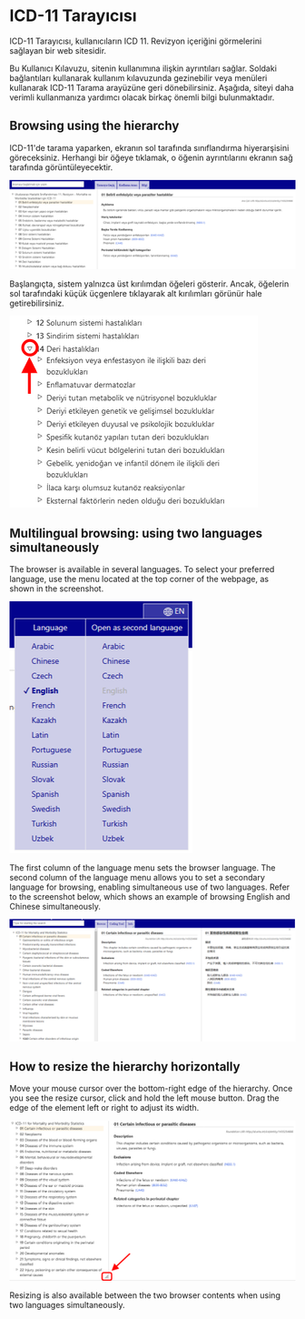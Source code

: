 ﻿# ICD-11 Tarayıcısı

ICD-11 Tarayıcısı, kullanıcıların ICD 11. Revizyon içeriğini görmelerini sağlayan bir web sitesidir.

Bu Kullanıcı Kılavuzu, sitenin kullanımına ilişkin ayrıntıları sağlar. Soldaki bağlantıları kullanarak kullanım kılavuzunda gezinebilir veya menüleri kullanarak ICD-11 Tarama arayüzüne geri dönebilirsiniz. Aşağıda, siteyi daha verimli kullanmanıza yardımcı olacak birkaç önemli bilgi bulunmaktadır.  


## Browsing using the hierarchy

ICD-11'de tarama yaparken, ekranın sol tarafında sınıflandırma hiyerarşisini göreceksiniz. Herhangi bir öğeye tıklamak, o öğenin ayrıntılarını ekranın sağ tarafında görüntüleyecektir.

![screenshot of the hierarchy and entity displayed](img/hierarchy.png "Hierarchy and entity displayed")

Başlangıçta, sistem yalnızca üst kırılımdan öğeleri gösterir. Ancak, öğelerin sol tarafındaki küçük üçgenlere tıklayarak alt kırılımları görünür hale getirebilirsiniz. 

![screenshot of the hierarchy expanded](img/hierarchy-expanded.png "Hierarchy expanded")


## Multilingual browsing: using two languages simultaneously

The browser is available in several languages. To select your preferred language, use the menu located at the top corner of the webpage, as shown in the screenshot.

![screenshot of the multilingual menu](img/multilingual.png "Multilingual menu")

The first column of the language menu sets the browser language. The second column of the language menu allows you to set a secondary language for browsing, enabling simultaneous use of two languages. Refer to the screenshot below, which shows an example of browsing English and Chinese simultaneously.

![screenshot of browsing two languages simultaneously](img/browser-second-language.png "Browsing two languages simultaneously")


## How to resize the hierarchy horizontally

Move your mouse cursor over the bottom-right edge of the hierarchy. Once you see the resize cursor, click and hold the left mouse button. Drag the edge of the element left or right to adjust its width. 

![screenshot of how to resize](img/browser-resize.png "Browser resize")

Resizing is also available between the two browser contents when using two languages simultaneously.